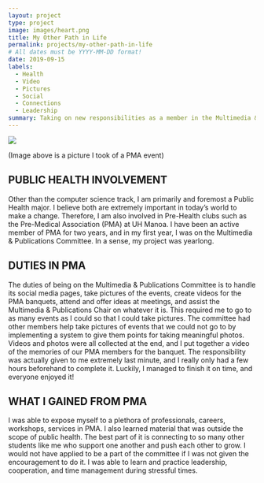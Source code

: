 ```yaml
---
layout: project
type: project
image: images/heart.png
title: My Other Path in Life
permalink: projects/my-other-path-in-life
# All dates must be YYYY-MM-DD format!
date: 2019-09-15
labels:
  - Health
  - Video
  - Pictures
  - Social
  - Connections
  - Leadership
summary: Taking on new responsibilities as a member in the Multimedia & Publications Committee. 
---
```


<img class="ui image" src="{{ site.baseurl }}/images/pma.jpg">

(Image above is a picture I took of a PMA event)

## PUBLIC HEALTH INVOLVEMENT

Other than the computer science track, I am primarily and foremost a Public Health major. I believe both are extremely important in today’s world to make a change. Therefore, I am also involved in Pre-Health clubs such as the Pre-Medical Association (PMA) at UH Manoa. I have been an active member of PMA for two years, and in my first year, I was on the Multimedia & Publications Committee. In a sense, my project was yearlong. 




## DUTIES IN PMA

The duties of being on the Multimedia & Publications Committee is to handle its social media pages, take pictures of the events, create videos for the PMA banquets, attend and offer ideas at meetings, and assist the Multimedia & Publications Chair on whatever it is. This required me to go to as many events as I could so that I could take pictures. The committee had other members help take pictures of events that we could not go to by implementing a system to give them points for taking meaningful photos. Videos and photos were all collected at the end, and I put together a video of the memories of our PMA members for the banquet. The responsibility was actually given to me extremely last minute, and I really only had a few hours beforehand to complete it. Luckily, I managed to finish it on time, and everyone enjoyed it!



## WHAT I GAINED FROM PMA

I was able to expose myself to a plethora of professionals, careers, workshops, services in PMA. I also learned material that was outside the scope of public health. The best part of it is connecting to so many other students like me who support one another and push each other to grow. I would not have applied to be a part of the committee if I was not given the encouragement to do it. I was able to learn and practice leadership, cooperation, and time management during stressful times. 


